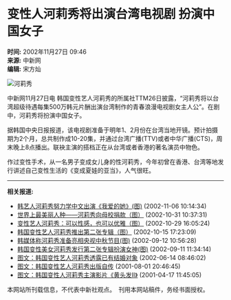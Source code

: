 # 变性人河莉秀将出演台湾电视剧 扮演中国女子

**时间:** 2002年11月27日 09:46  
**来源:** 中新网  
**编辑:** 宋方灿  

![河莉秀](http://www.cnsphoto.com/)

中新网11月27日电 韩国变性艺人河莉秀的所属社TTM26日披露，“河莉秀将以台湾超级待遇每集500万韩元片酬出演台湾制作的青春浪漫电视剧女主人公”。在剧中，河莉秀将扮演中国女子。

据韩国中央日报报道，该电视剧准备于明年1、2月份在台湾当地开镜。预计拍摄期为2个月，总共制作成10-20集，并通过台湾广播(TTV)或者中华广播(CTS)，周末晚上8点播出。联袂主演的搭档正在从台湾或者香港的著名演员中物色。

作过变性手术，从一名男子变成女儿身的性河莉秀，今年初曾在香港、台湾等地发行讲述自己变性生活的《变成夏娃的亚当》，人气很旺。

---

**相关报道:**
- [韩艺人河莉秀努力学中文出演《我爱的她》(图)](http://www.chinanews.com.cn/2002-11-06/26/240604.html) (2002-11-06 10:14:34)
- [世界上最美丽人种——河莉秀向母校捐款（图）](http://www.chinanews.com.cn/2002-10-31/26/238443.html) (2002-10-31 10:37:31)
- [变性艺人河莉秀：可以性感，也可以优雅（图）](http://www.chinanews.com.cn/2002-10-29/26/237684.html) (2002-10-29 16:05:24)
- [韩国变性艺人河莉秀推出第二张专辑（图）](http://www.chinanews.com.cn/2002-10-15/26/232336.html) (2002-10-15 17:23:09)
- [韩媒体称河莉秀准备亮相央视中秋节目(图)](http://www.chinanews.com.cn/2002-09-12/26/221865.html) (2002-09-12 10:56:28)
- [韩国变性美女河莉秀发行第二张专辑扮演女神(图)](http://www.chinanews.com.cn/2002-09-11/26/221357.html) (2002-09-11 11:34:14)
- [图文：韩国变性艺人河莉秀透露已有结婚对象](http://www.chinanews.com.cn//2002-06-14/26/194791.html) (2002-06-14 08:46:02)
- [图文：韩国变性艺人河莉秀出版自传](http://www.chinanews.com.cn//2001-08-01/26/110202.html) (2001-08-01 20:46:45)
- [图文：韩国变性人河莉秀主演影片《黄头发Ⅱ》](http://www.chinanews.com.cn//2001-04-17/26/86119.html) (2001-04-17 11:45:05)

本网站所刊载信息，不代表中新社观点。　刊用本网站稿件，务经书面授权。